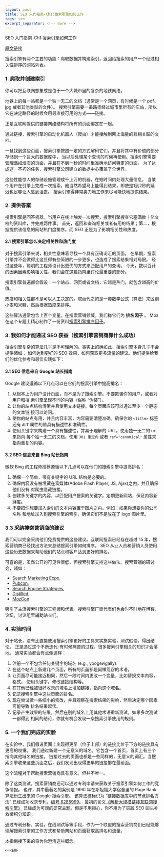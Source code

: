 ```yaml
---
layout: post
title: SEO 入门指南-Ch1:搜索引擎如何工作
tags: seo
excerpt_separator: <!-- more -->
---
```


SEO 入门指南-Ch1:搜索引擎如何工作

[原文链接](https://moz.com/beginners-guide-to-seo/how-search-engines-operate)

搜索引擎有两个主要的功能：爬取数据并构建索引，返回给搜索的用户一个经过相关性排序的网站列表。
<!-- more -->

### 1. 爬取并创建索引

你可以把互联网想象成是位于一个大城市里的复杂的地铁网络。

地铁上的每一站都是一个独一无二的文档（通常是一个网页，有时候是一个 pdf、jpg 或者其他类型的文件）。
搜索引擎需要一条路径经过城市里所有的车站，所以它在决定路径的时候会用最直接可用的方式——链接。

正是互联网提供的链接网络结构将所有的页面绑定在一起。

通过链接，搜索引擎的自动化机器人（爬虫）才能接触到网上海量的互相关联的文档。

一旦找到这些页面，搜索引擎按照一定的方式解码它们，并且将其中有价值的部分存储到一个巨大的数据库中，
当以后处理某个查询的时候再使用。搜索引擎需要管理浩如烟海的页面，并且在不到一秒的时间里准确地访问特定的页面。
为了达成这一不朽的任务，搜索引擎公司建立的数据中心覆盖了全世界。

这些性能惊人的存储设施管理成千上万的机器，在短时间内处理大量信息。
当某个用户在引擎上完成一次搜索，他当然希望马上能得到结果，即使是1到2秒的延迟也足够让人感到沮丧。
搜索引擎得非常卖力地工作来尽可能快地提供结果。

### 2. 提供答案

搜索引擎是回答机器。当用户在线上触发一次搜索，搜索引擎搜查它塞满数十亿文档的资料库，并完成两件事。
首先，返回和查询相关或者有用的结果；第二，根据提供该信息的网站热门度排序。而 SEO 正是为了影响相关性和热度。

#### 2.1 搜索引擎怎么决定相关性和热门度

对于搜索引擎来说，相关性意味着寻找一个具有正确词汇的页面。
在早期，搜索引擎并不会做得比这显得有些简陋的一步更多，也造成了搜索结果相对局限。
经过这些年，聪明的工程师设计出更优的方式来匹配用户的查询。
今天，数以百计的因素因素影响相关性，我们会在这篇指南里讨论最重要的部分。

搜索引擎普遍都会假设：一个站点、网页或者文档，它越是热门，就包含越高的价值。

热度和相关性都不是可以人工决定的。取而代之的是一套数学公式（算法）来区别小麦和米糠，然后根据热度来排序。

这些算法通常包含上百个变量。在搜索营销领域，我们称它们为 **排名因子** 。
Moz 在这个专题上精心制作了一份资料[搜索引擎排序因子](https://moz.com/search-ranking-factors)。

### 3. 我如何才能通过 SEO 获益（搜索引擎营销商靠什么成功）

搜索引擎复杂的算法几乎是不可理解的。事实上的确如此，搜索引擎本身几乎不会提供诸如：
如何达到更好的 SEO 效果，如何获取更多流量的建议。他们提供给我们的优化参考和最佳实践如下：

#### 3.1 SEO 信息来自 Google 站长指南

Google 建议遵循以下几点可以在它们的搜索引擎中提高排名：

1. 从根本上为用户设计页面，而不是为了搜索引擎。不要欺骗你的用户，或者对用户和搜
   素引擎呈现不同的内容（俗称 “伪装”）。
1. 让你的站点结构清晰并且使用文本链接。每个页面应该可以通过至少一个静态的文本链
   接可以访问。
1. 使你的站点有用，并且内容丰富，内容需要清楚准确。确保你的 `<title>` 标签还有 `ALT` 
   属性的值具有描述性和准确性。
1. 使用关键字来构建一个具有描述性，并易于理解的 URL。使用独一无二的 url 来指向
   每个独一无二的文档。使用 `301 重定向` 或者 `ref="canonical"` 属性来指向重复的内容。

#### 3.2 SEO 信息来自 Bing 站长指南

微软 Bing 的工程师推荐遵循以下几点可以在他们的搜索引擎中提高排名：

1. 确保一个简单，带有关键字的 URL 结构是必要的。
1. 确保内容没有被埋藏在富媒体(Adobe Flash Player, JS, Ajax)之内，并且确保他们没有
   对爬虫隐藏链接。
1. 创建多关键字的内容，以匹配用户搜索的关键字。定期更新网站，保证内容新鲜度。
1. 不要把你想要加入索引的文本内容置于图片之内。例如：如果你想要你的公司名称
   和地址加入到搜索引擎的索引，确保它们不是放在了 logo 图片里。

### 3.3 采纳搜索营销商的建议

我们可以完全采纳他们免费提供的这些建议。互联网搜索已经存在超过 15 年，搜索营销商已经找出方法来总结搜索引擎如何排序。
SEO 从业人员和营销人员使用这些历史数据来帮助他们的站点和客户达到更好的排名。

可喜的是，虽然公开的可见性很低，但搜索引擎支持这些做法。搜索营销的研讨会，诸如：

* [Search Marketing Expo](http://searchmarketingexpo.com/), 
* [Pubcon](http://www.pubcon.com/), 
* [Search Engine Strategies](http://www.searchenginestrategies.com/), 
* [Distilled](http://www.distilled.net/events/), 
* [MozCon](https://moz.com/mozcon) 

吸引了主流搜索引擎的工程师和代表。搜索引擎厂商代表们也会时不时地在博客，论坛，讨论组里辅助站长们。

### 4. 实验时间

对于站长，没有比直接使用搜索引擎更好的工具来实施实验，测试假设，得出结论。
正是通过这个不断迭代-有时候痛苦的过程，很多搜索引擎相关的知识才会落地。
通常实验都会有点像这样：

1. 注册一个不包含任何关键字的域名 (e.g., yoogewgally).
1. 在这个站点上新建几个页面，所有的页面都是同样荒谬的术语。
1. 让页面尽可能接近相同，然后一段时间内更改一个变量，比如替换文本内容，格式，
   使用关键字，修改链接结构等。
1. 在其他已经被很好收录的域名上增加链接，指向这个域名。
1. 记录搜索引擎中这些页面的排名。
1. 现在尝试做一些细小的修改，并且观察在搜索结果的影响，然后决定哪个因素可能导致
   排名结果起伏。
1. 记录产生效果的结果，然后在别的域名上用其他术语重新测试。如果多次测试一都得到
   相同的结论，你就有机会发现一条搜索引擎使用的规则。
 
### 5. 一个我们完成的实验

在实验中，我们假设页面上出现得更早（位于上部）的链接比位于下方的链接具有更高的权重。
我们通过新建一个无意义的域名，它包含一个首页，首页上有三个指向其他域名的链接。
链接过去的页面也都是一些同样的，无意义的词汇。当搜索引擎收录这些页面之后，我们发现出现得更早的链接排在最前面。

这个流程对于帮助搜索营销商具有意义，但并不唯一。

除了这类测试，搜索营销商还可以通过专利申请来获取关于搜索引擎如何工作的竞争情报。
也许，其中最著名的案例是 1990 年在斯坦福大学宿舍里的 Page Rank 算法衍生出来的 Google 搜索引擎。
该算法被标识为 “链接数据库中的节点排名方法” 已经成功收录专利，[编号 6285999](http://patft.uspto.gov/netacgi/nph-Parser?patentnumber=6285999)。
最初的论文[《解析大规模链接互联网搜索引擎》](http://infolab.stanford.edu/~backrub/google.html) 
已经成为可观的研究主题。但是不用担心，你不用为了实践 SEO 回头补救微积分知识。

通过专利分析，实验，在线测试等等手段，作为一个联盟的搜索营销商们已经能够理解搜索引擎的工作方式和帮助网站和页面获取高排名和流量。

本指南接下来的将为你澄清这些概念。

`<<<EOF`